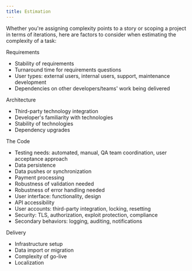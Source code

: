 ```yaml
---
title: Estimation
---
```


Whether you're assigning complexity points to a story or scoping a project in terms of iterations, here are factors to consider when estimating the complexity of a task:

Requirements

- Stability of requirements
- Turnaround time for requirements questions
- User types: external users, internal users, support, maintenance development
- Dependencies on other developers/teams' work being delivered

Architecture

- Third-party technology integration
- Developer's familiarity with technologies
- Stability of technologies
- Dependency upgrades

The Code

- Testing needs: automated, manual, QA team coordination, user acceptance approach
- Data persistence
- Data pushes or synchronization
- Payment processing
- Robustness of validation needed
- Robustness of error handling needed
- User interface: functionality, design
- API accessibility
- User accounts: third-party integration, locking, resetting
- Security: TLS, authorization, exploit protection, compliance
- Secondary behaviors: logging, auditing, notifications

Delivery

- Infrastructure setup
- Data import or migration
- Complexity of go-live
- Localization

